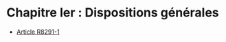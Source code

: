 # Chapitre Ier : Dispositions générales &#13;
&#13;


* [Article R8291-1](./LEGIARTI000032095396.md)
